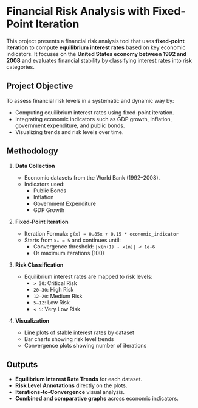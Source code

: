 # Financial Risk Analysis with Fixed-Point Iteration

This project presents a financial risk analysis tool that uses **fixed-point iteration** to compute **equilibrium interest rates** based on key economic indicators. It focuses on the **United States economy between 1992 and 2008** and evaluates financial stability by classifying interest rates into risk categories.

## Project Objective

To assess financial risk levels in a systematic and dynamic way by:
- Computing equilibrium interest rates using fixed-point iteration.
- Integrating economic indicators such as GDP growth, inflation, government expenditure, and public bonds.
- Visualizing trends and risk levels over time.

## Methodology

1. **Data Collection**
   - Economic datasets from the World Bank (1992–2008).
   - Indicators used:
     - Public Bonds
     - Inflation
     - Government Expenditure
     - GDP Growth

2. **Fixed-Point Iteration**
   - Iteration Formula: `g(x) = 0.85x + 0.15 * economic_indicator`
   - Starts from `x₀ = 5` and continues until:
     - Convergence threshold: `|x(n+1) - x(n)| < 1e-6`
     - Or maximum iterations (100)

3. **Risk Classification**
   - Equilibrium interest rates are mapped to risk levels:
     - `> 30`: Critical Risk
     - `20–30`: High Risk
     - `12–20`: Medium Risk
     - `5–12`: Low Risk
     - `≤ 5`: Very Low Risk

4. **Visualization**
   - Line plots of stable interest rates by dataset
   - Bar charts showing risk level trends
   - Convergence plots showing number of iterations

## Outputs

- **Equilibrium Interest Rate Trends** for each dataset.
- **Risk Level Annotations** directly on the plots.
- **Iterations-to-Convergence** visual analysis.
- **Combined and comparative graphs** across economic indicators.
